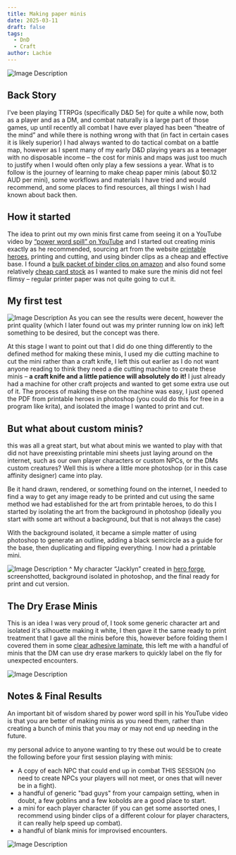 ```yaml
---
title: Making paper minis
date: 2025-03-11
draft: false
tags:
  - DnD
  - Craft
author: Lachie
---
```


![Image Description](/LachiesLibrary/images/Making%20paper%20minis-20250311113433180.png)

## Back Story

I’ve been playing TTRPGs (specifically D&D 5e) for quite a while now, both as a player and as a DM, and combat naturally is a large part of those games, up until recently all combat I have ever played has been “theatre of the mind” and while there is nothing wrong with that (in fact in certain cases it is likely superior) I had always wanted to do tactical combat on a battle map, however as I spent many of my early D&D playing years as a teenager with no disposable income – the cost for minis and maps was just too much to justify when I would often only play a few sessions a year. What is to follow is the journey of learning to make cheap paper minis (about $0.12 AUD per mini), some workflows and materials I have tried and would recommend, and some places to find resources, all things I wish I had known about back then.
## How it started

The idea to print out my own minis first came from seeing it on a YouTube video by [“power word spill” on YouTube](https://www.youtube.com/watch?v=blBHZuBgcuc) and I started out creating minis exactly as he recommended, sourcing art from the website [printable heroes](https://printableheroes.com/), printing and cutting, and using binder clips as a cheap and effective base. I found a [bulk packet of binder clips on amazon](https://www.amazon.com.au/dp/B074XTRX7G?ref=ppx_yo2ov_dt_b_fed_asin_title&th=1) and also found some relatively [cheap card stock](https://www.amazon.com.au/dp/B0DD3FSQL1?ref=ppx_yo2ov_dt_b_fed_asin_title) as I wanted to make sure the minis did not feel flimsy – regular printer paper was not quite going to cut it.
## My first test

![Image Description](/LachiesLibrary/images/Making%20paper%20minis-20250311113854024.png)
As you can see the results were decent, however the print quality (which I later found out was my printer running low on ink) left something to be desired, but the concept was there.

At this stage I want to point out that I did do one thing differently to the defined method for making these minis, I used my die cutting machine to cut the mini rather than a craft knife, I left this out earlier as I do not want anyone reading to think they need a die cutting machine to create these minis – **a craft knife and a little patience will absolutely do it!** I just already had a machine for other craft projects and wanted to get some extra use out of it. The process of making these on the machine was easy, I just opened the PDF from printable heroes in photoshop (you could do this for free in a program like krita), and isolated the image I wanted to print and cut.

## But what about custom minis?

this was all a great start, but what about minis we wanted to play with that did not have preexisting printable mini sheets just laying around on the internet, such as our own player characters or custom NPCs, or the DMs custom creatures? Well this is where a little more photoshop (or in this case affinity designer) came into play.

Be it hand drawn, rendered, or something found on the internet, I needed to find a way to get any image ready to be printed and cut using the same method we had established for the art from printable heroes, to do this I started by isolating the art from the background in photoshop (ideally you start with some art without a background, but that is not always the case)

With the background isolated, it became a simple matter of using photoshop to generate an outline, adding a black semicircle as a guide for the base, then duplicating and flipping everything. I now had a printable mini.

![Image Description](/LachiesLibrary/images/Making%20paper%20minis-20250311114936231.png)
^ My character “Jacklyn” created in [hero forge](https://www.heroforge.com/), screenshotted, background isolated in photoshop, and the final ready for print and cut version.

## The Dry Erase Minis

This is an idea I was very proud of, I took some generic character art and isolated it's silhouette making it white, I then gave it the same ready to print treatment that I gave all the minis before this, however before folding them I covered them in some [clear adhesive laminate](https://www.amazon.com.au/Avarrix-Australia-Waterproof-Protection-Printable/dp/B09V7QTG5C/ref=asc_df_B09V7QTG5C/?tag=googleshopdsk-22&linkCode=df0&hvadid=712358115002&hvpos=&hvnetw=g&hvrand=10852217627534945635&hvpone=&hvptwo=&hvqmt=&hvdev=c&hvdvcmdl=&hvlocint=&hvlocphy=9071766&hvtargid=pla-1884494913746&mcid=030a29440d03334d97a80a4bd8384a6e&gad_source=1&th=1), this left me with a handful of minis that the DM can use dry erase markers to quickly label on the fly for unexpected encounters.

![Image Description](/LachiesLibrary/images/Making%20paper%20minis-20250311143735242.png)

## Notes & Final Results

An important bit of wisdom shared by power word spill in his YouTube video is that you are better of making minis as you need them, rather than creating a bunch of minis that you may or may not end up needing in the future.

my personal advice to anyone wanting to try these out would be to create the following before your first session playing with minis:
- A copy of each NPC that could end up in combat THIS SESSION (no need to create NPCs your players will not meet, or ones that will never be in a fight).
- a handful of generic "bad guys" from your campaign setting, when in doubt, a few goblins and a few kobolds are a good place to start.
- a mini for each player character (if you can get some assorted ones, I recommend using binder clips of a different colour for player characters, it can really help speed up combat).
- a handful of blank minis for improvised encounters.


![Image Description](/LachiesLibrary/images/Making%20paper%20minis-20250311142902557.png)
